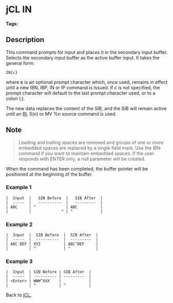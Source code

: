 # jCL IN

<PageHeader />

**Tags:**
<badge text='jcl' vertical='middle' />
<badge text='buffer' vertical='middle' />

## Description

This command prompts for input and places it in the secondary input buffer. Selects the secondary input buffer as the active buffer input. It takes the general form:

```
IN{c}
```

where **c** is an optional prompt character which, once used, remains in effect until a new IBN, IBP, IN or IP command is issued. If c is not specified, the prompt character will default to the last prompt character used, or to a colon (:).

The new data replaces the content of the SIB, and the SIB will remain active until an [RI](./../jcl-ri/README.md), S(n) or MV %n source command is used.

## Note

> Leading and trailing spaces are removed and groups of one or more embedded spaces are replaced by a single field mark. Use the IBN command if you want to maintain embedded spaces. If the user responds with ENTER only, a null parameter will be created.

When the command has been completed, the buffer pointer will be positioned at the beginning of the buffer.

### Example 1

```
|  Input  |   SIB Before  |   SIB After  |
|  -----  |   ----------  |   ---------  |
| ABC     | ^             | ABC          |
|         |             ^ | ^            |
```

### Example 2

```
|  Input  |  SIB Before  |  SIB After  |
|  -----  |  ----------  |  ---------  |
| ABC DEF | XYZ          | ABC^DEF     |
|         | ^            | ^           |
```

### Example 3

```
|  Input  | SIB Before | SIB After  |
|  -----  | ---------- | ---------  |
| <Enter> | WWW^XXX    |            |
|         | ^          | ^          |
```

Back to [jCL.](./../README.md)
  
<PageFooter />